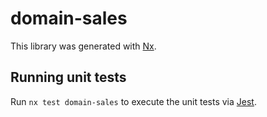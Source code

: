 # domain-sales

This library was generated with [Nx](https://nx.dev).

## Running unit tests

Run `nx test domain-sales` to execute the unit tests via [Jest](https://jestjs.io).

